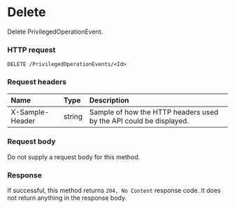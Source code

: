 # Delete

Delete PrivilegedOperationEvent.
### HTTP request
```http
DELETE /PrivilegedOperationEvents/<Id>

```
### Request headers
| Name       | Type | Description|
|:---------------|:--------|:----------|
| X-Sample-Header  | string  | Sample of how the HTTP headers used by the API could be displayed.|

### Request body
Do not supply a request body for this method.


### Response
If successful, this method returns `204, No Content` response code. It does not return anything in the response body.


<!-- uuid: 5ba57216-2619-4247-b141-079b34ccce7c
2015-10-09 18:12:09 UTC -->